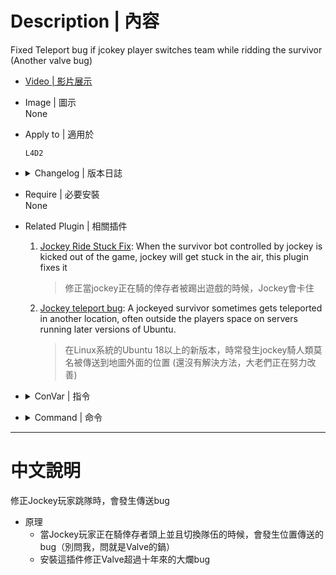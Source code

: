 
# Description | 內容
Fixed Teleport bug if jcokey player switches team while ridding the survivor (Another valve bug)

* [Video | 影片展示](https://youtu.be/Wt0AgL6Jjd4)

* Image | 圖示
<br/>None

* Apply to | 適用於
	```
	L4D2
	```

* <details><summary>Changelog | 版本日誌</summary>

	* v1.0 (2023-1-30)
		* Initial Release
</details>

* Require | 必要安裝
<br/>None

* Related Plugin | 相關插件
	1. [Jockey Ride Stuck Fix](https://forums.alliedmods.net/showthread.php?t=334127): When the survivor bot controlled by jockey is kicked out of the game, jockey will get stuck in the air, this plugin fixes it
		> 修正當jockey正在騎的倖存者被踢出遊戲的時候，Jockey會卡住
	2. [Jockey teleport bug](https://github.com/SirPlease/L4D2-Competitive-Rework/issues/482): A jockeyed survivor sometimes gets teleported in another location, often outside the players space on servers running later versions of Ubuntu.
		> 在Linux系統的Ubuntu 18以上的新版本，時常發生jockey騎人類莫名被傳送到地圖外面的位置 (還沒有解決方法，大老們正在努力改善)

* <details><summary>ConVar | 指令</summary>

    None
</details>

* <details><summary>Command | 命令</summary>

    None
</details>

- - - -
# 中文說明
修正Jockey玩家跳隊時，會發生傳送bug

* 原理
    * 當Jockey玩家正在騎倖存者頭上並且切換隊伍的時候，會發生位置傳送的bug（別問我，問就是Valve的鍋）
    * 安裝這插件修正Valve超過十年來的大爛bug



